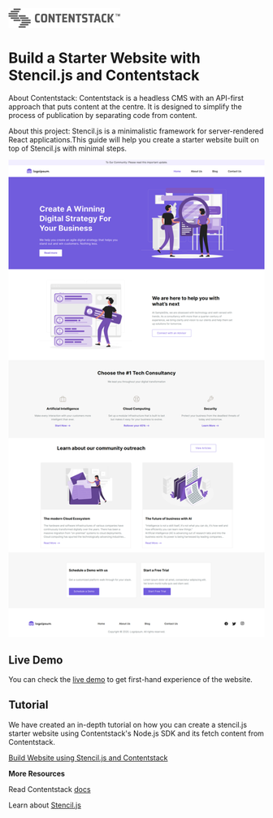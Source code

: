 [![Contentstack](/public/contentstack-readme-logo.png)](https://www.contentstack.com/)

# Build a Starter Website with Stencil.js and Contentstack

About Contentstack: Contentstack is a headless CMS with an API-first approach that puts content at the centre. It is designed to simplify the process of publication by separating code from content.

About this project: Stencil.js is a minimalistic framework for server-rendered React applications.This guide will help you create a starter website built on top of Stencil.js with minimal steps.

![stencil-js](/public/starter-app.png)

## Live Demo

You can check the [live demo](https://stencil-js-starter-app.vercel.app/) to get first-hand experience of the website.

## Tutorial

We have created an in-depth tutorial on how you can create a stencil.js starter website using Contentstack's Node.js SDK and its fetch content from Contentstack.

[Build Website using Stencil.js and Contentstack](https://www.contentstack.com/docs/developers/sample-apps/build-a-starter-website-using-stencil-js-and-contentstack/)

**More Resources**

Read Contentstack [docs](https://www.contentstack.com/docs/)

Learn about [Stencil.js](https://stenciljs.com/docs/getting-started)